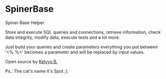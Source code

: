 # SpinerBase
Spiner Base Helper

Store and execute SQL queries and connections,
retrieve information, check data integrity,
modify data, execute tests and a lot more.

Just build your queries and create parameters
everything you put between '&lt;% %&gt;' becomes
a parameter and will be replaced by input values.

Open source by <a href="http://Kelvysb.com">Kelvys B.</a> 

Ps.: The cat's name it's Spot ;).  
